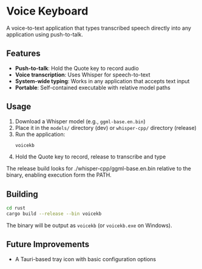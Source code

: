# Voice Keyboard

A voice-to-text application that types transcribed speech directly into any application using push-to-talk.

## Features

- **Push-to-talk**: Hold the Quote key to record audio
- **Voice transcription**: Uses Whisper for speech-to-text
- **System-wide typing**: Works in any application that accepts text input
- **Portable**: Self-contained executable with relative model paths

## Usage

1. Download a Whisper model (e.g., `ggml-base.en.bin`)
2. Place it in the `models/` directory (dev) or `whisper-cpp/` directory (release)
3. Run the application:
   ```bash
   voicekb
   ```
4. Hold the Quote key to record, release to transcribe and type

The release build looks for ./whisper-cpp/ggml-base.en.bin relative to the binary,
enabling execution form the PATH.

## Building

```bash
cd rust
cargo build --release --bin voicekb
```

The binary will be output as `voicekb` (or `voicekb.exe` on Windows).

## Future Improvements

- A Tauri-based tray icon with basic configuration options
